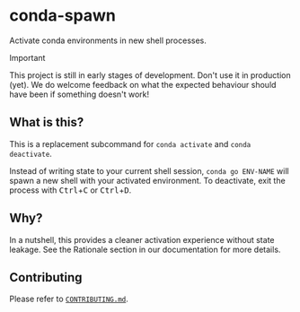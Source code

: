 # conda-spawn

Activate conda environments in new shell processes.

> [!IMPORTANT]
> This project is still in early stages of development. Don't use it in production (yet).
> We do welcome feedback on what the expected behaviour should have been if something doesn't work!

## What is this?

This is a replacement subcommand for `conda activate` and `conda deactivate`.

Instead of writing state to your current shell session, `conda go ENV-NAME` will spawn a new shell with your activated environment. To deactivate, exit the process with <kbd>Ctrl</kbd>+<kbd>C</kbd> or <kbd>Ctrl</kbd>+<kbd>D</kbd>.

## Why?

In a nutshell, this provides a cleaner activation experience without state leakage. See the Rationale section in our documentation for more details.

## Contributing

Please refer to [`CONTRIBUTING.md`](/CONTRIBUTING.md).
